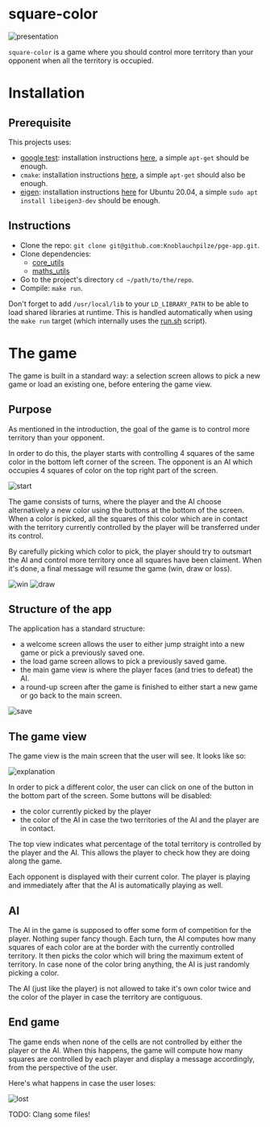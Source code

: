 # square-color

![presentation](resources/presentation.png)

`square-color` is a game where you should control more territory than your opponent when all the territory is occupied.

# Installation

## Prerequisite

This projects uses:

- [google test](https://github.com/google/googletest): installation instructions [here](https://www.eriksmistad.no/getting-started-with-google-test-on-ubuntu/), a simple `apt-get` should be enough.
- `cmake`: installation instructions [here](https://askubuntu.com/questions/355565/how-do-i-install-the-latest-version-of-cmake-from-the-command-line), a simple `apt-get` should also be enough.
- [eigen](https://eigen.tuxfamily.org/index.php?title=Main_Page): installation instructions [here](https://www.cyberithub.com/how-to-install-eigen3-on-ubuntu-20-04-lts-focal-fossa/) for Ubuntu 20.04, a simple `sudo apt install libeigen3-dev` should be enough.

## Instructions

- Clone the repo: `git clone git@github.com:Knoblauchpilze/pge-app.git`.
- Clone dependencies:
  - [core_utils](https://github.com/Knoblauchpilze/core_utils)
  - [maths_utils](https://github.com/Knoblauchpilze/maths_utils)
- Go to the project's directory `cd ~/path/to/the/repo`.
- Compile: `make run`.

Don't forget to add `/usr/local/lib` to your `LD_LIBRARY_PATH` to be able to load shared libraries at runtime. This is handled automatically when using the `make run` target (which internally uses the [run.sh](data/run.sh) script).

# The game

The game is built in a standard way: a selection screen allows to pick a new game or load an existing one, before entering the game view.

## Purpose

As mentioned in the introduction, the goal of the game is to control more territory than your opponent.

In order to do this, the player starts with controlling 4 squares of the same color in the bottom left corner of the screen. The opponent is an AI which occupies 4 squares of color on the top right part of the screen.

![start](resources/start.png)

The game consists of turns, where the player and the AI choose alternatively a new color using the buttons at the bottom of the screen. When a color is picked, all the squares of this color which are in contact with the territory currently controlled by the player will be transferred under its control.

By carefully picking which color to pick, the player should try to outsmart the AI and control more territory once all squares have been claiment. When it's done, a final message will resume the game (win, draw or loss).

![win](resources/win.png)
![draw](resources/draw.png)

## Structure of the app

The application has a standard structure:

- a welcome screen allows the user to either jump straight into a new game or pick a previously saved one.
- the load game screen allows to pick a previously saved game.
- the main game view is where the player faces (and tries to defeat) the AI.
- a round-up screen after the game is finished to either start a new game or go back to the main screen.

![save](resources/save.png)

## The game view

The game view is the main screen that the user will see. It looks like so:

![explanation](resources/explanation.png)

In order to pick a different color, the user can click on one of the button in the bottom part of the screen. Some buttons will be disabled:

- the color currently picked by the player
- the color of the AI in case the two territories of the AI and the player are in contact.

The top view indicates what percentage of the total territory is controlled by the player and the AI. This allows the player to check how they are doing along the game.

Each opponent is displayed with their current color. The player is playing and immediately after that the AI is automatically playing as well.

## AI

The AI in the game is supposed to offer some form of competition for the player. Nothing super fancy though. Each turn, the AI computes how many squares of each color are at the border with the currently controlled territory. It then picks the color which will bring the maximum extent of territory. In case none of the color bring anything, the AI is just randomly picking a color.

The AI (just like the player) is not allowed to take it's own color twice and the color of the player in case the territory are contiguous.

## End game

The game ends when none of the cells are not controlled by either the player or the AI. When this happens, the game will compute how many squares are controlled by each player and display a message accordingly, from the perspective of the user.

Here's what happens in case the user loses:

![lost](resources/lost.png)

TODO: Clang some files!
